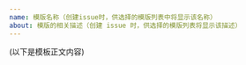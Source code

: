```yaml
---
name: 模版名称（创建issue时，供选择的模版列表中将显示该名称）
about: 模版的相关描述（创建 issue 时，供选择的模版列表将显示该描述）
---
```


(以下是模板正文内容)
